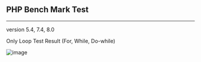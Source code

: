 ## PHP Bench Mark Test
---
version 5.4, 7.4, 8.0

Only Loop Test Result
(For, While, Do-while)


![image](https://user-images.githubusercontent.com/13353498/91631645-24744080-ea16-11ea-8ec8-7611e9810d84.png)
